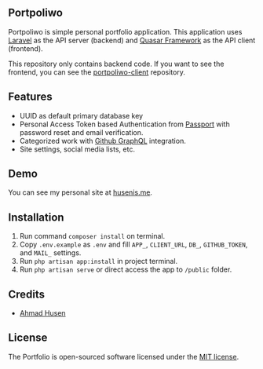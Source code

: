 ## Portpoliwo

Portpoliwo is simple personal portfolio application. This application uses [Laravel](https://github.com/laravel/laravel "Laravel") as the API server (backend) and [Quasar Framework](https://github.com/quasarframework/quasar "Quasar") as the API client (frontend).

This repository only contains backend code. If you want to see the frontend, you can see the [portpoliwo-client](https://github.com/husenisme/portpoliwo-client) repository.

## Features

- UUID as default primary database key
- Personal Access Token based Authentication from [Passport](https://laravel.com/docs/6.x/passport) with password reset and email verification.
- Categorized work with [Github GraphQL](https://developer.github.com/v4/) integration.
- Site settings, social media lists, etc.

## Demo

You can see my personal site at [husenis.me](http://husenis.me "husenis.me").

## Installation
1. Run command `composer install` on terminal.
2. Copy `.env.example` as `.env` and fill `APP_`, `CLIENT_URL`, `DB_`, `GITHUB_TOKEN`, and `MAIL_` settings.
3. Run `php artisan app:install` in project terminal. 
4. Run `php artisan serve` or direct access the app to `/public` folder.

## Credits

- [Ahmad Husen](https://github.com/husenisme)

## License

The Portfolio is open-sourced software licensed under the [MIT license](https://opensource.org/licenses/MIT).
